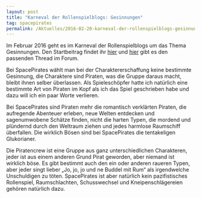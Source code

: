```yaml
---
layout: post
title: "Karneval der Rollenspielblogs: Gesinnungen"
tag: spacepirates
permalink: /Aktuelles/2016-02-20-karneval-der-rollenspielblogs-gesinnungen
---
```


Im Februar 2016 geht es im Karneval der Rollenspielblogs um das Thema Gesinnungen. Den Startbeitrag findet ihr [hier](http:/neueabenteuer.com/gesinnungen/) und [hier](http:/forum.rsp-blogs.de/rsp-karneval/gesinnungen-%28febuary-2016%29/) gibt es den passenden Thread im Forum.

Bei SpacePirates wählt man bei der Charaktererschaffung keine bestimmte Gesinnung, die Charaktere sind Piraten, was die Gruppe daraus macht, bleibt ihnen selber überlassen. Als Spieleschöpfer hatte ich natürlich eine bestimmte Art von Piraten im Kopf als ich das Spiel geschrieben habe und dazu will ich ein paar Worte verlieren.

Bei SpacePirates sind Piraten mehr die romantisch verklärten Piraten, die aufregende Abenteuer erleben, neue Welten entdecken und sagenumwobene Schätze finden, nicht die harten Typen, die mordend und plündernd durch den Weltraum ziehen und jedes harmlose Raumschiff überfallen. Die wirklich Bösen sind bei SpacePirates die tentakeligen Glukorianer.

Die Piratencrew ist eine Gruppe aus ganz unterschiedlichen Charakteren, jeder ist aus einem anderen Grund Pirat geworden, aber niemand ist wirklich böse. Es gibt bestimmt auch den ein oder anderen raueren Typen, aber jeder singt lieber &bdquo;Jo, jo, jo und ne Buddel mit Rum&ldquo; als irgendwelche Unschuldigen zu töten. SpacePirates ist aber natürlich kein pazifistisches Rollenspiel, Raumschlachten, Schusswechsel und Kneipenschlägereien gehören natürlich dazu.


